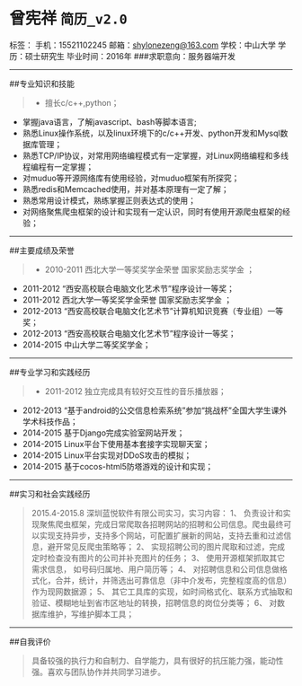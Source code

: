 # **曾宪祥** `简历_v2.0`
标签： 手机：15521102245 邮箱：shylonezeng@163.com 学校：中山大学 学历：硕士研究生 毕业时间：2016年
###求职意向：服务器端开发

---
##专业知识和技能	
>- 擅长c/c++,python；
- 掌握java语言，了解javascript、bash等脚本语言;
- 熟悉Linux操作系统，以及linux环境下的c/c++开发、python开发和Mysql数据库管理；
- 熟悉TCP/IP协议，对常用网络编程模式有一定掌握，对Linux网络编程和多线程编程有一定掌握；
- 对muduo等开源网络库有使用经验，对muduo框架有所探究；
- 熟悉redis和Memcached使用，并对基本原理有一定了解；
- 熟悉常用设计模式，熟练掌握正则表达式的使用；
- 对网络聚焦爬虫框架的设计和实现有一定认识，同时有使用开源爬虫框架的经验；


------
##主要成绩及荣誉
>-  2010-2011 西北大学一等奖奖学金荣誉 国家奖励志奖学金 ；
- 2011-2012 “西安高校联合电脑文化艺术节”程序设计一等奖；
- 2011-2012 西北大学一等奖奖学金荣誉 国家奖励志奖学金 ；
- 2012-2013 “西安高校联合电脑文化艺术节”计算机知识竞赛（专业组）一等奖；
- 2012-2013 “西安高校联合电脑文化艺术节”程序设计一等奖；
- 2014-2015 中山大学二等奖奖学金；

-----
##专业学习和实践经历

 >- 2011-2012  独立完成具有较好交互性的音乐播放器； 
- 2012-2013  “基于android的公交信息检索系统”参加“挑战杯”全国大学生课外学术科技作品；
- 2014-2015 	基于Django完成实验室网站开发；
- 2014-2015 	Linux平台下使用基本套接字实现聊天室；
- 2014-2015 Linux平台实现对DDoS攻击的模拟；
- 2014-2015 基于cocos-html5防塔游戏的设计和实现；

-----
##实习和社会实践经历
>    2015.4-2015.8 深圳蓝悦软件有限公司实习，实习内容：
    1、	负责设计和实现聚焦爬虫框架，完成日常爬取各招聘网站的招聘和公司信息。爬虫最终可以实现支持异步，支持多个网站，可配置扩展新的网站，支持去重和过滤信息，避开常见反爬虫策略等；
    2、	实现招聘公司的图片爬取和过滤，完成定时检查没有图片的公司并补充图片的任务；
    3、	使用开源框架抓取其它需求信息， 如号码归属地、用户简历等；
    4、	对招聘信息和公司信息做格式化，合并，统计，并筛选出可靠信息（非中介发布，完整程度高的信息）作为现网数据源；
    5、	其它工具库的实现，如时间格式化、联系方式抽取和验证、模糊地址到省市区地址的转换，招聘信息的岗位分类等；
    6、	对数据库维护，写维护脚本工具；

-----
##自我评价
> 具备较强的执行力和自制力、自学能力，具有很好的抗压能力强，能动性强。喜欢与团队协作并共同学习进步。






